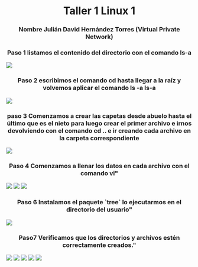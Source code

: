 <h1 align="center">       Taller 1 Linux 1 </h1>

<h3 align="center">Nombre Julián David Hernández Torres  (Virtual Private Network)</h2>

<h3 align="center">Paso 1 listamos  el contenido del directorio con el comando  ls-a</h2>

<img src="./1.jpg">

<h3 align="center">Paso 2  escribimos el comando cd  hasta llegar  a  la raíz y volvemos  aplicar  el comando  ls -a ls-a</h2>
<img src="./2.jpg">

<h3 align="center">paso 3 Comenzamos a crear las capetas desde abuelo hasta el último que es el nieto  para  luego  crear  el  primer archivo   e irnos devolviendo con el  comando cd ..   e ir creando cada archivo en la carpeta correspondiente</h2>
<img src="./3.jpg">

<h3 align="center"> Paso 4  Comenzamos a llenar los datos en cada archivo con el comando vi"</h2>
<img src="./4.jpg">
<img src="./5.jpg">
<img src="./6.jpg">

<h3 align="center">Paso 6 Instalamos el paquete `tree` lo ejecutarmos en el directorio del usuario"</h2>
<img src="./7.jpg">
<h3 align="center">Paso7  Verificamos que los directorios y archivos estén correctamente creados."</h2>
<img src="./8.jpg">
<img src="./9.jpg">
<img src="./10.jpg">
<img src="./11.jpg">
<img src="./12.jpg">